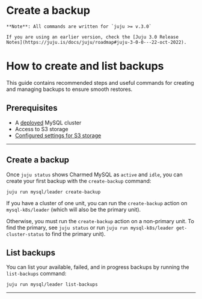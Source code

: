
# Create a backup

```{note}
**Note**: All commands are written for `juju >= v.3.0`

If you are using an earlier version, check the [Juju 3.0 Release Notes](https://juju.is/docs/juju/roadmap#juju-3-0-0---22-oct-2022).
```

# How to create and list backups

This guide contains recommended steps and useful commands for creating and managing backups to ensure smooth restores.

## Prerequisites
* A [deployed](/how-to-guides/scale-replicas) MySQL cluster
* Access to S3 storage
* [Configured settings for S3 storage](/how-to-guides/back-up-and-restore/configure-s3-aws)

---

## Create a backup
Once `juju status` shows Charmed MySQL as `active` and `idle`, you can create your first backup with the `create-backup` command:
```shell
juju run mysql/leader create-backup
```

If you have a cluster of one unit, you can run the `create-backup` action on `mysql-k8s/leader` (which will also be the primary unit). 

Otherwise, you must run the `create-backup` action on a non-primary unit. To find the primary, see `juju status` or run `juju run mysql-k8s/leader get-cluster-status` to find the primary unit).

## List backups
You can list your available, failed, and in progress backups by running the `list-backups` command:
```shell
juju run mysql/leader list-backups
```

-------------------------

